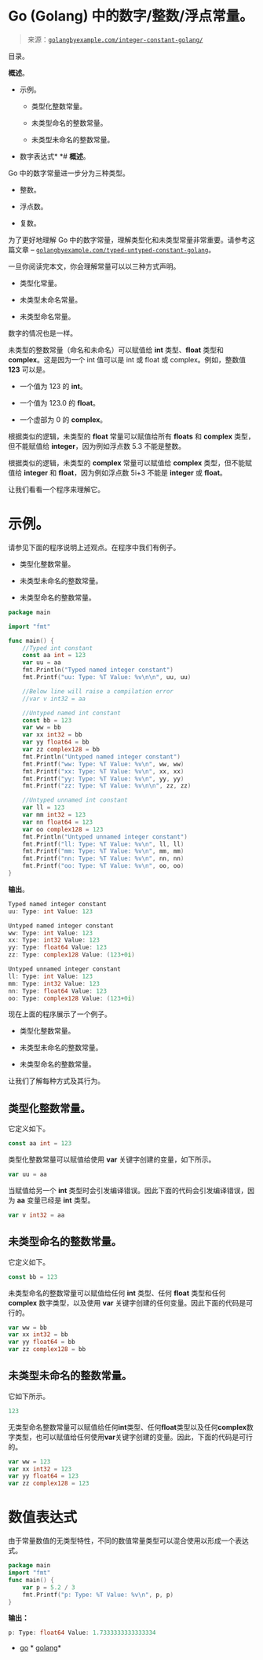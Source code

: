<!--yml

分类：未分类。

日期：2024-10-13 06:28:19。

-->

# Go (Golang) 中的数字/整数/浮点常量。

> 来源：[`golangbyexample.com/integer-constant-golang/`](https://golangbyexample.com/integer-constant-golang/)

目录。

**概述**。

+   示例。

    +   类型化整数常量。

    +   未类型命名的整数常量。

    +   未类型未命名的整数常量。

+   数字表达式*  *# **概述**。

Go 中的数字常量进一步分为三种类型。

+   整数。

+   浮点数。

+   复数。

为了更好地理解 Go 中的数字常量，理解类型化和未类型常量非常重要。请参考这篇文章 – [`golangbyexample.com/typed-untyped-constant-golang`](https://golangbyexample.com/typed-untyped-constant-golang)。

一旦你阅读完本文，你会理解常量可以以三种方式声明。

+   类型化常量。

+   未类型未命名常量。

+   未类型命名常量。

数字的情况也是一样。

未类型的整数常量（命名和未命名）可以赋值给 **int** 类型、**float** 类型和 **complex**。这是因为一个 int 值可以是 int 或 float 或 complex。例如，整数值 **123** 可以是。

+   一个值为 123 的 **int**。

+   一个值为 123.0 的 **float**。

+   一个虚部为 0 的 **complex**。

根据类似的逻辑，未类型的 **float** 常量可以赋值给所有 **floats** 和 **complex** 类型，但不能赋值给 **integer**，因为例如浮点数 5.3 不能是整数。

根据类似的逻辑，未类型的 **complex** 常量可以赋值给 **complex** 类型，但不能赋值给 **integer** 和 **float**，因为例如浮点数 5i+3 不能是 **integer** 或 **float**。

让我们看看一个程序来理解它。

# **示例**。

请参见下面的程序说明上述观点。在程序中我们有例子。

+   类型化整数常量。

+   未类型未命名的整数常量。

+   未类型命名的整数常量。

```go
package main

import "fmt"

func main() {
	//Typed int constant
	const aa int = 123
	var uu = aa
	fmt.Println("Typed named integer constant")
	fmt.Printf("uu: Type: %T Value: %v\n\n", uu, uu)

	//Below line will raise a compilation error
	//var v int32 = aa

	//Untyped named int constant
	const bb = 123
	var ww = bb
	var xx int32 = bb
	var yy float64 = bb
	var zz complex128 = bb
	fmt.Println("Untyped named integer constant")
	fmt.Printf("ww: Type: %T Value: %v\n", ww, ww)
	fmt.Printf("xx: Type: %T Value: %v\n", xx, xx)
	fmt.Printf("yy: Type: %T Value: %v\n", yy, yy)
	fmt.Printf("zz: Type: %T Value: %v\n\n", zz, zz)

	//Untyped unnamed int constant
	var ll = 123
	var mm int32 = 123
	var nn float64 = 123
	var oo complex128 = 123
	fmt.Println("Untyped unnamed integer constant")
	fmt.Printf("ll: Type: %T Value: %v\n", ll, ll)
	fmt.Printf("mm: Type: %T Value: %v\n", mm, mm)
	fmt.Printf("nn: Type: %T Value: %v\n", nn, nn)
	fmt.Printf("oo: Type: %T Value: %v\n", oo, oo)
}
```

**输出**。

```go
Typed named integer constant
uu: Type: int Value: 123

Untyped named integer constant
ww: Type: int Value: 123
xx: Type: int32 Value: 123
yy: Type: float64 Value: 123
zz: Type: complex128 Value: (123+0i)

Untyped unnamed integer constant
ll: Type: int Value: 123
mm: Type: int32 Value: 123
nn: Type: float64 Value: 123
oo: Type: complex128 Value: (123+0i)
```

现在上面的程序展示了一个例子。

+   类型化整数常量。

+   未类型未命名的整数常量。

+   未类型命名的整数常量。

让我们了解每种方式及其行为。

## **类型化整数常量**。

它定义如下。

```go
const aa int = 123
```

类型化整数常量可以赋值给使用 **var** 关键字创建的变量，如下所示。

```go
var uu = aa
```

当赋值给另一个 **int** 类型时会引发编译错误。因此下面的代码会引发编译错误，因为 **aa** 变量已经是 **int** 类型。

```go
var v int32 = aa
```

## **未类型命名的整数常量**。

它定义如下。

```go
const bb = 123
```

未类型命名的整数常量可以赋值给任何 **int** 类型、任何 **float** 类型和任何 **complex** 数字类型，以及使用 **var** 关键字创建的任何变量。因此下面的代码是可行的。

```go
var ww = bb
var xx int32 = bb
var yy float64 = bb
var zz complex128 = bb
```

## **未类型未命名的整数常量**。

它如下所示。

```go
123
```

无类型命名整数常量可以赋值给任何**int**类型、任何**float**类型以及任何**complex**数字类型，也可以赋值给任何使用**var**关键字创建的变量。因此，下面的代码是可行的。

```go
var ww = 123
var xx int32 = 123
var yy float64 = 123
var zz complex128 = 123
```

# **数值表达式**

由于常量数值的无类型特性，不同的数值常量类型可以混合使用以形成一个表达式。

```go
package main
import "fmt"
func main() {
    var p = 5.2 / 3
    fmt.Printf("p: Type: %T Value: %v\n", p, p)
}
```

**输出：**

```go
p: Type: float64 Value: 1.7333333333333334
```

+   [go](https://golangbyexample.com/tag/go/) *   [golang](https://golangbyexample.com/tag/golang/)*
